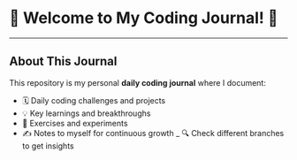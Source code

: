 # 👋 Welcome to My Coding Journal! 🚀

---

## About This Journal

This repository is my personal **daily coding journal** where I document:
- 🗓️ Daily coding challenges and projects
- 💡 Key learnings and breakthroughs
- 🧪 Exercises and experiments
- ✍️ Notes to myself for continuous growth
_ 🔍 Check different branches to get insights 
